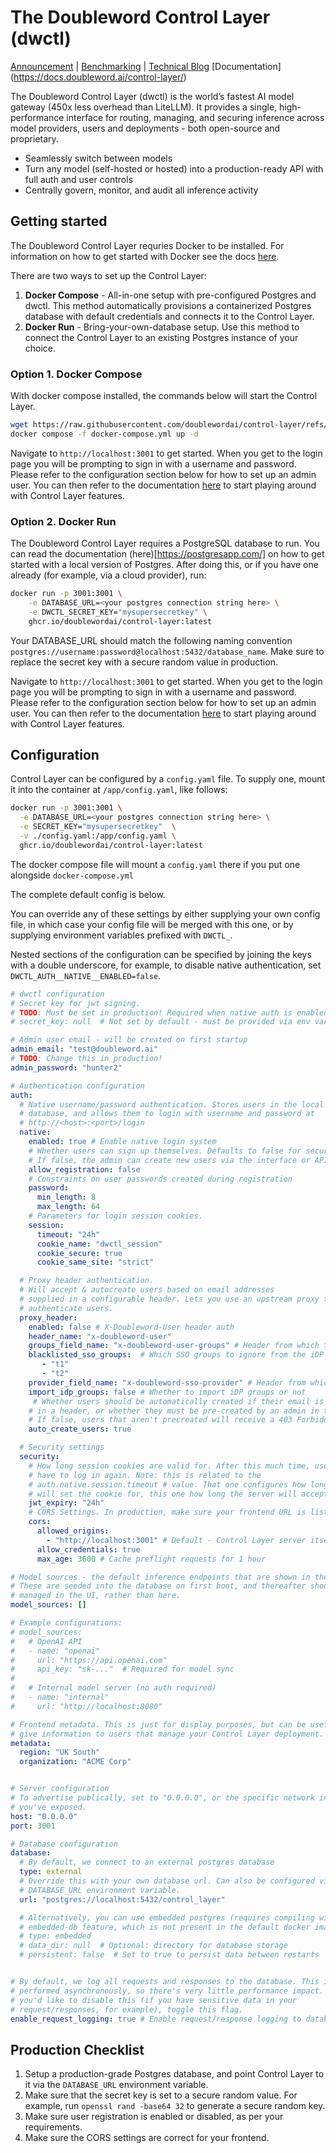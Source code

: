 # The Doubleword Control Layer (dwctl)

[Announcement](https://www.doubleword.ai/resources/doubleword-open-sources-the-worlds-fastest-ai-gateway) | [Benchmarking](https://docs.doubleword.ai/conceptual/21-19-2025-dwctl-benchmark) | [Technical Blog](https://fergusfinn.com/blog/control-layer/)
[Documentation] (https://docs.doubleword.ai/control-layer/)

The Doubleword Control Layer (dwctl) is the world’s fastest AI model gateway (450x less overhead than LiteLLM). It provides a single, high-performance interface for routing, managing, and securing inference across model providers, users and deployments - both open-source and proprietary.
- Seamlessly switch between models
- Turn any model (self-hosted or hosted) into a production-ready API with full auth and user controls
- Centrally govern, monitor, and audit all inference activity
 
## Getting started

The Doubleword Control Layer requries Docker to be installed. For information on how to get started with Docker see the docs [here](https://docs.docker.com/get-started/). 

There are two ways to set up the Control Layer:
1. **Docker Compose** - All-in-one setup with pre-configured Postgres and dwctl. This method automatically provisions a containerized Postgres database with default credentials and connects it to the Control Layer.
2. **Docker Run** - Bring-your-own-database setup. Use this method to connect the Control Layer to an existing Postgres instance of your choice.

### Option 1. Docker Compose

With docker compose installed, the commands below will start the Control Layer.  

```bash
wget https://raw.githubusercontent.com/doublewordai/control-layer/refs/heads/main/docker-compose.yml
docker compose -f docker-compose.yml up -d
```

Navigate to `http://localhost:3001` to get started. When you get to the login page you will be prompting to sign in with a username and password. Please refer to the configuration section below for how to set up an admin user. You can then refer to the documentation [here](https://docs.doubleword.ai/control-layer/usage/models-and-access) to start playing around with Control Layer features.  


### Option 2. Docker Run 

The Doubleword Control Layer requires a PostgreSQL database to run. You can read the documentation (here)[https://postgresapp.com/] on how to get started with a local version of Postgres. After doing this, or if you have one already (for example, via a cloud provider), run:

```bash
docker run -p 3001:3001 \
    -e DATABASE_URL=<your postgres connection string here> \
    -e DWCTL_SECRET_KEY="mysupersecretkey" \
    ghcr.io/doublewordai/control-layer:latest
```

Your DATABASE_URL should match the following naming convention `postgres://username:password@localhost:5432/database_name`.  Make sure to replace the secret key with a secure random value in production.

Navigate to `http://localhost:3001` to get started. When you get to the login page you will be prompting to sign in with a username and password. Please refer to the configuration section below for how to set up an admin user. You can then refer to the documentation [here](https://docs.doubleword.ai/control-layer/usage/models-and-access) to start playing around with Control Layer features.  

## Configuration

Control Layer can be configured by a `config.yaml` file. To supply one, mount
it into the container at `/app/config.yaml`, like follows:

```bash
docker run -p 3001:3001 \
  -e DATABASE_URL=<your postgres connection string here> \
  -e SECRET_KEY="mysupersecretkey"  \
  -v ./config.yaml:/app/config.yaml \
  ghcr.io/doublewordai/control-layer:latest
```

The docker compose file will mount a
`config.yaml` there if you put one alongside `docker-compose.yml`

The complete default config is below.

You can override any of these settings by
either supplying your own config file, in which case your config file will be
merged with this one, or by supplying environment variables prefixed with
`DWCTL_`.

Nested sections of the configuration can be specified by joining
the keys with a double underscore, for example, to disable native
authentication, set `DWCTL_AUTH__NATIVE__ENABLED=false`.

```yaml
# dwctl configuration
# Secret key for jwt signing.
# TODO: Must be set in production! Required when native auth is enabled.
# secret_key: null  # Not set by default - must be provided via env var or config

# Admin user email - will be created on first startup
admin_email: "test@doubleword.ai"
# TODO: Change this in production!
admin_password: "hunter2"

# Authentication configuration
auth:
  # Native username/password authentication. Stores users in the local #
  # database, and allows them to login with username and password at
  # http://<host>:<port>/login
  native:
    enabled: true # Enable native login system
    # Whether users can sign up themselves. Defaults to false for security.
    # If false, the admin can create new users via the interface or API.
    allow_registration: false
    # Constraints on user passwords created during registration
    password:
      min_length: 8
      max_length: 64
    # Parameters for login session cookies.
    session:
      timeout: "24h"
      cookie_name: "dwctl_session"
      cookie_secure: true
      cookie_same_site: "strict"

  # Proxy header authentication. 
  # Will accept & autocreate users based on email addresses
  # supplied in a configurable header. Lets you use an upstream proxy to 
  # authenticate users.
  proxy_header:
    enabled: false # X-Doubleword-User header auth
    header_name: "x-doubleword-user"
    groups_field_name: "x-doubleword-user-groups" # Header from which to read out group claims
    blacklisted_sso_groups:  # Which SSO groups to ignore from the iDP
       - "t1"
       - "t2"
    provider_field_name: "x-doubleword-sso-provider" # Header from which to read the sso provider (for source column)
    import_idp_groups: false # Whether to import iDP groups or not
     # Whether users should be automatically created if their email is supplied
    # in a header, or whether they must be pre-created by an admin in the UI.
    # If false, users that aren't precreated will receive a 403 Forbidden error.
    auto_create_users: true

  # Security settings
  security:
    # How long session cookies are valid for. After this much time, users will
    # have to log in again. Note: this is related to the
    # auth.native.session.timeout # value. That one configures how long the browser
    # will set the cookie for, this one how long the server will accept it for.
    jwt_expiry: "24h"
    # CORS Settings. In production, make sure your frontend URL is listed here.
    cors:
      allowed_origins:
        - "http://localhost:3001" # Default - Control Layer server itself
      allow_credentials: true
      max_age: 3600 # Cache preflight requests for 1 hour

# Model sources - the default inference endpoints that are shown in the UI.
# These are seeded into the database on first boot, and thereafter should be 
# managed in the UI, rather than here.
model_sources: []

# Example configurations:
# model_sources:
#   # OpenAI API
#   - name: "openai"
#     url: "https://api.openai.com"
#     api_key: "sk-..."  # Required for model sync
#
#   # Internal model server (no auth required)
#   - name: "internal"
#     url: "http://localhost:8080"

# Frontend metadata. This is just for display purposes, but can be useful to
# give information to users that manage your Control Layer deployment.
metadata:
  region: "UK South"
  organization: "ACME Corp"


# Server configuration
# To advertise publically, set to "0.0.0.0", or the specific network interface
# you've exposed.
host: "0.0.0.0"
port: 3001

# Database configuration
database:
  # By default, we connect to an external postgres database
  type: external
  # Override this with your own database url. Can also be configured via the
  # DATABASE_URL environment variable.
  url: "postgres://localhost:5432/control_layer"

  # Alternatively, you can use embedded postgres (requires compiling with the
  # embedded-db feature, which is not present in the default docker image)
  # type: embedded
  # data_dir: null  # Optional: directory for database storage
  # persistent: false  # Set to true to persist data between restarts


# By default, we log all requests and responses to the database. This is
# performed asynchronously, so there's very little performance impact. # If
# you'd like to disable this (if you have sensitive data in your
# request/responses, for example), toggle this flag.
enable_request_logging: true # Enable request/response logging to database
```

## Production Checklist

1. Setup a production-grade Postgres database, and point Control Layer to it via the
   `DATABASE_URL` environment variable.
2. Make sure that the secret key is set to a secure random value. For example, run
   `openssl rand -base64 32` to generate a secure random key.
3. Make sure user registration is enabled or disabled, as per your requirements.
4. Make sure the CORS settings are correct for your frontend.
